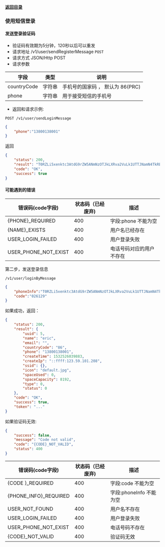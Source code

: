 #### [返回目录](README.md)

### 使用短信登录

#### 发送登录验证码
* 验证码有效期为5分钟，120秒以后可以重发
* 请求地址 /v1/user/sendRegisterMessage ```POST```
* 请求方式 JSON/Http POST
* 请求参数

| 字段            |  类型  | 说明                                         |
|----------------|--------|---------------------------------------------|
| countryCode    |  字符串 | 手机号的国家码 ， 默认为 86(PRC)                |
| phone          |  字符串 | 用于接受短信的手机号                            |

* 返回和请求示例:

```POST /v1/user/sendLoginMessage```

```json
{
	"phone":"13800138001"
}
```
返回
```json
{
    "status": 200,
    "result": "T0RZLi5xenktc3AtdG9rZW5ANmNzOTJkLXRva2VuLk1UTTJNamN4TkRBME9ETS4ucXp5LXNwLXRva2VuQDZjczkyZC10b2tlbi5NakEuLnF6eS1zcC10b2tlbkA2Y3M5MmQtdG9rZW4uN2JjYWZkYjA1ZGEzNzM0ZTAxYWMzODVkNjFlYzRjMWE.",
    "code": "OK",
    "success": true
}
```
#### 可能遇到的错误

| 错误码(code字段)        |  状态码（已经废弃)  |  描述                                 |
|-----------------------|-------------------|-------------------------------------|
| {PHONE}\_REQUIRED     |       400         | 字段:phone 不能为空                    |
| {NAME}\_EXISTS        |       400         | 用户名已经存在                         |
| USER_LOGIN_FAILED     |       400         | 用户登录失败                           |
| USER_PHONE_NOT_EXIST  |       400         | 电话号码对应的用户不存在                 |

第二步，发送登录信息
```
/v1/user/loginByMessage
```
```json
{
	"phoneInfo":"T0RZLi5xenktc3AtdG9rZW5ANmNzOTJkLXRva2VuLk1UTTJNamN4TkRBME9ETS4ucXp5LXNwLXRva2VuQDZjczkyZC10b2tlbi5NakEuLnF6eS1zcC10b2tlbkA2Y3M5MmQtdG9rZW4uN2JjYWZkYjA1ZGEzNzM0ZTAxYWMzODVkNjFlYzRjMWE.",
	"code":"026129"
}
```
如果成功，返回：
```json
{
    "status": 200,
    "result": {
        "uuid": 5,
        "name": "eric",
        "email": "",
        "countryCode": "86",
        "phone": "13800138001",
        "createTime": 1532526039883,
        "createIp": "::ffff:123.59.101.208",
        "ssid": {},
        "icon": "default.jpg",
        "spaceUsed": 0,
        "spaceCapacity": 8192,
        "type": 0,
        "status": 0
    },
    "code": "OK",
    "success": true,
    "token": "..."
}
```
如果验证码无效:
```json
{
    "success": false,
    "message": "Code not valid",
    "code": "{CODE}_NOT_VALID",
    "status": 400
}
```

| 错误码(code字段)        |  状态码（已经废弃)  |  描述                                 |
|-----------------------|-------------------|-------------------------------------|
| {CODE }\_REQUIRED     |       400         | 字段:code  不能为空                    |
| {PHONE_INFO}\_REQUIRED|       400         | 字段:phoneInfo  不能为空               |
| USER_NOT_FOUND        |       400         | 用户名不存在                         |
| USER_LOGIN_FAILED     |       400         | 用户登录失败                           |
| USER_PHONE_NOT_EXIST  |       400         | 电话号码不存在                          |
|  {CODE}\_NOT_VALID    |       400         | 验证码无效                             |
